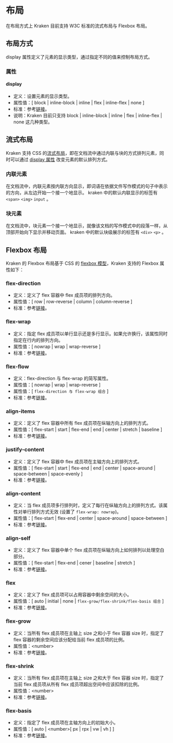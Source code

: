 # 布局

在布局方式上 Kraken 目前支持 W3C 标准的流式布局与 Flexbox 布局。

## 布局方式
display 属性定义了元素的显示类型，通过指定不同的值来控制布局方式。

### 属性
#### display
- 定义：设置元素的显示类型。
- 属性值：[ block | inline-block | inline | flex | inline-flex | none ]
- 标准：参考[链接](https://developer.mozilla.org/zh-CN/docs/Web/CSS/display)。
- 说明：Kraken 目前只支持 block | inline-block | inline | flex | inline-flex | none 这几种类型。

## 流式布局
Kraken 支持 CSS 的[流式布局](https://developer.mozilla.org/zh-CN/docs/Web/CSS/CSS_Flow_Layout)，即在文档流中通过内联与块的方式排列元素，同时可以通过 [display 属性](https://developer.mozilla.org/zh-CN/docs/Web/CSS/display) 改变元素的默认排列方式。

### 内联元素
在文档流中，内联元素按内联方向显示，即词语在依据文件写作模式的句子中表示的方向，从左边开始一个接一个地显示。
kraken 中的默认内联显示的标签有 `<span>` `<img>` `input` 。

### 块元素
在文档流中，块元素一个接一个地显示，就像该文档的写作模式中的段落一样，从顶部开始向下显示并移动页面。
kraken 中的默认块级展示的标签有 `<div>` `<p>` 。


## Flexbox 布局
Kraken 的 Flexbox 布局基于 CSS 的 [flexbox 模型](https://developer.mozilla.org/zh-CN/docs/Learn/CSS/CSS_layout/Flexbox)，Kraken 支持的 Flexbox 属性如下：

### flex-direction
- 定义：定义了 flex 容器中 flex 成员项的排列方向。
- 属性值：[ row | row-reverse | column | column-reverse ]
- 标准：参考[链接](https://developer.mozilla.org/zh-CN/docs/Web/CSS/flex-direction)。

### flex-wrap
- 定义：指定 flex 成员项以单行显示还是多行显示。如果允许换行，该属性同时指定在行内的排列方向。
- 属性值：[ nowrap | wrap | wrap-reverse ]
- 标准：参考[链接](https://developer.mozilla.org/zh-CN/docs/Web/CSS/flex-wrap)。

### flex-flow
- 定义：flex-direction 与 flex-wrap 的简写属性。
- 属性值：[ nowrap | wrap | wrap-reverse ]
- 属性值：[ `flex-direction 与 flex-wrap 组合` ]
- 标准：参考[链接](https://developer.mozilla.org/zh-CN/docs/Web/CSS/flex-flow)。

### align-items
- 定义：定义了 flex 容器中所有 flex 成员项在纵轴方向上的排列方式。
- 属性值：[ flex-start | start | flex-end | end | center | stretch | baseline ]
- 标准：参考[链接](https://developer.mozilla.org/zh-CN/docs/Web/CSS/align-items)。

### justify-content
- 定义：定义了 flex 容器中 flex 成员项在主轴方向上的排列方式。
- 属性值：[ flex-start | start | flex-end | end | center | space-around | space-between | space-evenly ]
- 标准：参考[链接](https://developer.mozilla.org/zh-CN/docs/Web/CSS/justify-content)。

### align-content
- 定义：当 flex 成员项多行排列时，定义了每行在纵轴方向上的排列方式。该属性对单行排列方式无效 (设置了 `flex-wrap: nowrap`)。
- 属性值：[ flex-start | flex-end | center | space-around | space-between ]
- 标准：参考[链接](https://developer.mozilla.org/zh-CN/docs/Web/CSS/align-content)。

### align-self
- 定义：定义了 flex 容器中单个 flex 成员项在纵轴方向上如何排列以处理空白部分。
- 属性值：[ flex-start | flex-end | cener | baseline | stretch ]
- 标准：参考[链接](https://developer.mozilla.org/zh-CN/docs/Web/CSS/align-self)。

### flex
- 定义：定义了 flex 成员项可以占用容器中剩余空间的大小。
- 属性值：[ auto | initial | none | `flex-grow/flex-shrink/flex-basis 组合` ]
- 标准：参考[链接](https://developer.mozilla.org/zh-CN/docs/Web/CSS/flex)。

### flex-grow
- 定义：当所有 flex 成员项在主轴上 size 之和小于 flex 容器 size 时，指定了flex 容器的剩余空间应该分配给当前 flex 成员项的比例。
- 属性值：\<number>
- 标准：参考[链接](https://developer.mozilla.org/zh-CN/docs/Web/CSS/flex-grow)。

### flex-shrink
- 定义：当所有 flex 成员项在主轴上 size 之和大于 flex 容器 size 时，指定了当前 flex 成员项从所有 flex 成员项超出空间中应该扣除的比例。
- 属性值：\<number>
- 标准：参考[链接](https://developer.mozilla.org/zh-CN/docs/Web/CSS/flex-shrink)。

### flex-basis 
- 定义：指定了 flex 成员项在主轴方向上的初始大小。
- 属性值：[ auto | \<number>[ px | rpx | vw | vh ] ]
- 标准：参考[链接](https://developer.mozilla.org/zh-CN/docs/Web/CSS/flex-basis)。




